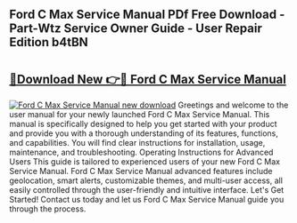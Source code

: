 ## Ford C Max Service Manual PDf Free Download - Part-Wtz Service Owner Guide - User Repair Edition b4tBN

# <h2><a href="http://cf27454.oget.top/?id=Ford+C+Max+Service+Manual">🔗Download New 👉🔴 Ford C Max Service Manual</a></h2>

[![Ford C Max Service Manual new download](https://i.imgur.com/5g1atiW.png)](http://cf27454.oget.top/?id=Ford+C+Max+Service+Manual)
Greetings and welcome to the user manual for your newly launched Ford C Max Service Manual. This manual is specifically designed to help you get started with your product and provide you with a thorough understanding of its features, functions, and capabilities. You will find clear instructions for installation, usage, maintenance, and troubleshooting. Operating Instructions for Advanced Users This guide is tailored to experienced users of your new Ford C Max Service Manual. Ford C Max Service Manual advanced features include geolocation, smart alerts, customizable themes, and multi-user access, all easily controlled through the user-friendly and intuitive interface. Let's Get Started! Contact us today and let us Ford C Max Service Manual guide you through the process.
